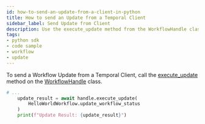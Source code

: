 ```yaml
---
id: how-to-send-an-update-from-a-client-in-python
title: How to send an Update from a Temporal Client
sidebar_label: Send Update from Client
description: Use the execute_update method from the WorkflowHandle class to send an Update to a Workflow Execution.
tags:
- python sdk
- code sample
- workflow
- update
---
```


To send a Workflow Update from a Temporal Client, call the [execute_update](https://python.temporal.io/temporalio.client.WorkflowHandle.html#execute_update) method on the [WorkflowHandle](https://python.temporal.io/temporalio.client.WorkflowHandle.html) class.

```python
# ...
    update_result = await handle.execute_update(
        HelloWorldWorkflow.update_workflow_status
    )
    print(f"Update Result: {update_result}")
```
